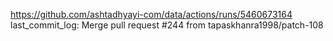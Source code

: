 https://github.com/ashtadhyayi-com/data/actions/runs/5460673164
last_commit_log: Merge pull request #244 from tapaskhanra1998/patch-108